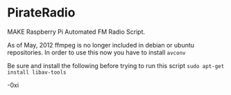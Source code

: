 PirateRadio
===========

MAKE Raspberry Pi Automated FM Radio Script.


As of May, 2012 ffmpeg is no longer included in debian or ubuntu repositories. In order to use this now you have to install `avconv`

Be sure and install the following before trying to run this script
`sudo apt-get install libav-tools`


-0xi
